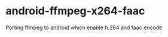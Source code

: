 android-ffmpeg-x264-faac
========================

Porting ffmpeg to android which enable h.264 and faac encode
